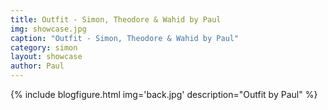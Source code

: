 ```yaml
---
title: Outfit - Simon, Theodore & Wahid by Paul
img: showcase.jpg
caption: "Outfit - Simon, Theodore & Wahid by Paul"
category: simon
layout: showcase
author: Paul
---
```

{% include 
    blogfigure.html 
    img='back.jpg'
    description="Outfit by Paul" 
%}